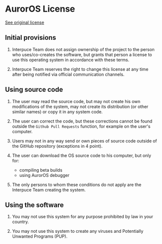 # AurorOS License

[See original license](https://github.com/Interpuce/AurorOS/blob/main/docs/licenses/pl-PL.md)

## Initial provisions

1. Interpuce Team does not assign ownership of the project to the person who uses/co-creates the software, but grants that person a license to use this operating system in accordance with these terms.

2. Interpuce Team reserves the right to change this license at any time after being notified via official communication channels.

## Using source code

1. The user may read the source code, but may not create his own modifications of the system, may not create its distribution (or other similar names) or copy it in any system code.

2. The user can correct the code, but these corrections cannot be found outside the `Github Pull Requests` function, for example on the user's computer.

3. Users may not in any way send or own pieces of source code outside of the GitHub repository (exceptions in 4 point).

4. The user can download the OS source code to his computer, but only for:
    - compiling beta builds
    - using AurorOS debugger

5. The only persons to whom these conditions do not apply are the Interpuce Team creating the system.

## Using the software

1. You may not use this system for any purpose prohibited by law in your country.

2. You may not use this system to create any viruses and Potentially Unwanted Programs (PUP).